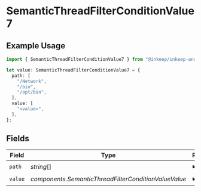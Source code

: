 # SemanticThreadFilterConditionValue7

## Example Usage

```typescript
import { SemanticThreadFilterConditionValue7 } from "@inkeep/inkeep-analytics/models/components";

let value: SemanticThreadFilterConditionValue7 = {
  path: [
    "/Network",
    "/bin",
    "/opt/bin",
  ],
  value: [
    "<value>",
  ],
};
```

## Fields

| Field                                                | Type                                                 | Required                                             | Description                                          |
| ---------------------------------------------------- | ---------------------------------------------------- | ---------------------------------------------------- | ---------------------------------------------------- |
| `path`                                               | *string*[]                                           | :heavy_check_mark:                                   | N/A                                                  |
| `value`                                              | *components.SemanticThreadFilterConditionValueValue* | :heavy_check_mark:                                   | N/A                                                  |